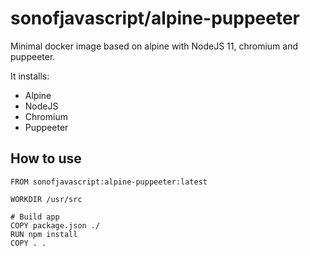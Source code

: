 # sonofjavascript/alpine-puppeeter

Minimal docker image based on alpine with NodeJS 11, chromium and puppeeter.

It installs:
- Alpine
- NodeJS
- Chromium
- Puppeeter



## How to use
```
FROM sonofjavascript:alpine-puppeeter:latest

WORKDIR /usr/src

# Build app
COPY package.json ./
RUN npm install
COPY . .
```
